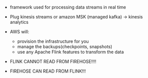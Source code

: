 * framework used for processing data streams in real time
* Plug kinesis streams or amazon MSK (managed kafka) -> kinesis analytics
* AWS will:
    * provision the infrastructure for you
    * manage the backups(checkpoints, snapshots)
    * use any Apache Flink features to transform the data


* FLINK CANNOT READ FROM FIREHOSE!!!!

* FIREHOSE CAN READ FROM FLINK!!!